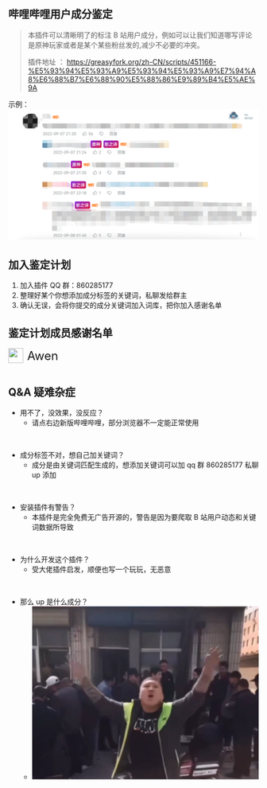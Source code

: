 ## 哔哩哔哩用户成分鉴定

> 本插件可以清晰明了的标注 B 站用户成分，例如可以让我们知道哪写评论是原神玩家或者是某个某些粉丝发的,减少不必要的冲突。
>
> 插件地址 ： https://greasyfork.org/zh-CN/scripts/451166-%E5%93%94%E5%93%A9%E5%93%94%E5%93%A9%E7%94%A8%E6%88%B7%E6%88%90%E5%88%86%E9%89%B4%E5%AE%9A

示例：![alt](./images/1.png)

## 加入鉴定计划

1. 加入插件 QQ 群：860285177
2. 整理好某个你想添加成分标签的关键词，私聊发给群主
3. 确认无误，会将你提交的成分关键词加入词库，把你加入感谢名单

## 鉴定计划成员感谢名单

<!-- http://q2.qlogo.cn/headimg_dl?dst_uin=QQ号码&spec=100 -->

<div style="display:flex;align-items: center;flex-wrap:wrap">
  <div style="display:flex;align-items: center;margin-right:20px;margin-bottom:12px;">
  	<img style="width:30px;height:30px;margin-right:8px" src='https://img1.imgtp.com/2022/08/30/1LkMlj7a.png'/>
  		<span style="font-size:24px">Awen</span>
  </div>
</div>

## Q&A 疑难杂症

- 用不了，没效果，没反应？
  - 请点右边新版哔哩哔哩，部分浏览器不一定能正常使用

<br/>

- 成分标签不对，想自己加关键词？
  - 成分是由关键词匹配生成的，想添加关键词可以加 qq 群 860285177 私聊 up 添加

<br/>

- 安装插件有警告？
  - 本插件是完全免费无广告开源的，警告是因为要爬取 B 站用户动态和关键词数据所导致

<br/>

- 为什么开发这个插件？
  - 受大佬插件启发，顺便也写一个玩玩，无恶意

<br/>

- 那么 up 是什么成分？
  - ![](./images/2.png)
